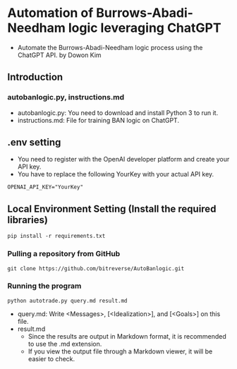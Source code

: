 # Automation of Burrows-Abadi-Needham logic leveraging ChatGPT
- Automate the Burrows-Abadi-Needham logic process using the ChatGPT API. by Dowon Kim

## Introduction
### autobanlogic.py, instructions.md
- autobanlogic.py: You need to download and install Python 3 to run it.
- instructions.md: File for training BAN logic on ChatGPT.

## .env setting
- You need to register with the OpenAI developer platform and create your API key.
- You have to replace the following YourKey with your actual API key.
```
OPENAI_API_KEY="YourKey"
```

## Local Environment Setting (Install the required libraries)
```
pip install -r requirements.txt
```

### Pulling a repository from GitHub
```
git clone https://github.com/bitreverse/AutoBanlogic.git
```

### Running the program
```
python autotrade.py query.md result.md
```
- query.md: Write \<Messages\>, \[\<Idealization\>\], and \[\<Goals\>\] on this file.
- result.md
    - Since the results are output in Markdown format, it is recommended to use the .md extension.
    - If you view the output file through a Markdown viewer, it will be easier to check.
